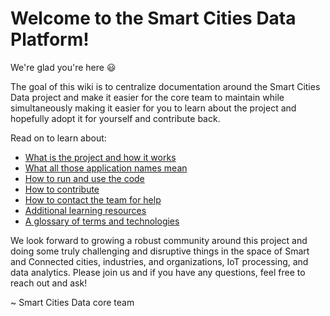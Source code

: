# Welcome to the Smart Cities Data Platform!

We're glad you're here 😃 

The goal of this wiki is to centralize documentation around the Smart Cities Data project and make it easier for the core team to maintain while simultaneously making it easier for you to learn about the project and hopefully adopt it for yourself and contribute back.

Read on to learn about:
* [What is the project and how it works](https://github.com/smartcitiesdata/smartcitiesdata/wiki/The-What)
* [What all those application names mean](https://github.com/smartcitiesdata/smartcitiesdata/wiki/Names)
* [How to run and use the code](https://github.com/smartcitiesdata/smartcitiesdata/wiki/Run)
* [How to contribute](https://github.com/smartcitiesdata/smartcitiesdata/wiki/Contribute)
* [How to contact the team for help](https://github.com/smartcitiesdata/smartcitiesdata/wiki/Contact)
* [Additional learning resources](https://github.com/smartcitiesdata/smartcitiesdata/wiki/Resources)
* [A glossary of terms and technologies](https://github.com/smartcitiesdata/smartcitiesdata/wiki/Glossary)

We look forward to growing a robust community around this project and doing some truly challenging and disruptive things in the space of Smart and Connected cities, industries, and organizations, IoT processing, and data analytics. Please join us and if you have any questions, feel free to reach out and ask!

~ Smart Cities Data core team